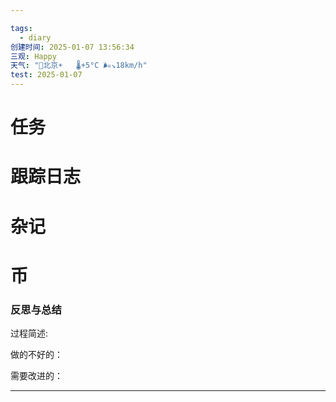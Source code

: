 ```yaml
---

tags:
  - diary
创建时间: 2025-01-07 13:56:34
三观: Happy
天气: "🌱北京☀️   🌡️+5°C 🌬️↘18km/h"
test: 2025-01-07
---
```


# 任务


# 跟踪日志


# 杂记

# 币

### 反思与总结

过程简述: 

做的不好的：

需要改进的：

---

